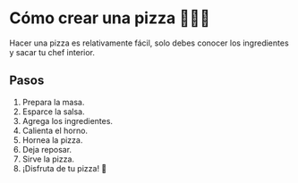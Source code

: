 # Cómo crear una pizza 🍕👨‍🍳

Hacer una pizza es relativamente fácil, solo debes conocer los ingredientes y sacar tu chef interior.

## Pasos

1. Prepara la masa.
2. Esparce la salsa.
3. Agrega los ingredientes.
4. Calienta el horno.
5. Hornea la pizza.
6. Deja reposar.
7. Sirve la pizza.
8. ¡Disfruta de tu pizza! 🍕

